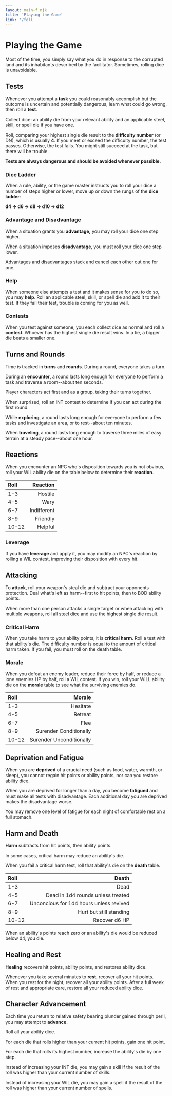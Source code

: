 ```yaml
---
layout: main-f.njk
title: 'Playing the Game'
link: '/fell'
---
```


# Playing the Game

Most of the time, you simply say what you do in response to the corrupted land and its inhabitants described by the facilitator. Sometimes, rolling dice is unavoidable.

## Tests

Whenever you attempt a **task** you could reasonably accomplish but the outcome is uncertain and potentially dangerous, learn what could go wrong, then roll a **test**.

Collect dice: an ability die from your relevant ability and an applicable steel, skill, or spell die if you have one.

Roll, comparing your highest single die result to the **difficulty number** (or DN), which is usually **4**. If you meet or exceed the difficulty number, the test passes. Otherwise, the test fails. You might still succeed at the task, but there will be trouble.

**Tests are always dangerous and should be avoided whenever possible.**

### Dice Ladder

When a rule, ability, or the game master instructs you to roll your dice a number of steps higher or lower, move up or down the rungs of the **dice ladder**:

**d4 -> d6 -> d8 -> d10 -> d12**

### Advantage and Disadvantage

When a situation grants you **advantage,** you may roll your dice one step higher.

When a situation imposes **disadvantage**, you must roll your dice one step lower.

Advantages and disadvantages stack and cancel each other out one for one.

### Help

When someone else attempts a test and it makes sense for you to do so, you may **help**. Roll an applicable steel, skill, or spell die and add it to their test. If they fail their test, trouble is coming for you as well.

### Contests

When you test against someone, you each collect dice as normal and roll a **contest**. Whoever has the highest single die result wins. In a tie, a bigger die beats a smaller one.

## Turns and Rounds

Time is tracked in **turns** and **rounds**. During a round, everyone takes a turn.

During an **encounter**, a round lasts long enough for everyone to perform a task and traverse a room--about ten seconds.

Player characters act first and as a group, taking their turns together.

When surprised, roll an INT contest to determine if you can act during the first round.

While **exploring**, a round lasts long enough for everyone to perform a few tasks and investigate an area, or to rest--about ten minutes.

When **traveling**, a round lasts long enough to traverse three miles of easy terrain at a steady pace--about one hour.

## Reactions

When you encounter an NPC who's disposition towards you is not obvious, roll your WIL ability die on the table below to determine their **reaction**.

Roll|Reaction
:--|--:
1-3|Hostile
4-5|Wary
6-7|Indifferent
8-9|Friendly
10-12|Helpful

### Leverage

If you have **leverage** and apply it, you may modify an NPC's reaction by rolling a WIL contest, improving their disposition with every hit.

## Attacking

To **attack**, roll your weapon's steal die and subtract your opponents protection. Deal what's left as harm--first to hit points, then to BOD ability points.

When more than one person attacks a single target or when attacking with multiple weapons, roll all steel dice and use the highest single die result.

### Critical Harm

When you take harm to your ability points, it is **critical harm**. Roll a test with that ability's die. The difficulty number is equal to the amount of critical harm taken. If you fail, you must roll on the death table.

### Morale

When you defeat an enemy leader, reduce their force by half, or reduce a lone enemies HP by half, roll a WIL contest. If you win, roll your WILL ability die on the **morale** table to see what the surviving enemies do.

Roll|Morale
:--|--:
1-3|Hesitate
4-5|Retreat
6-7|Flee
8-9|Surender Conditionally
10-12|Surender Unconditionally

## Deprivation and Fatigue

When you are **deprived** of a crucial need (such as food, water, warmth, or sleep), you cannot regain hit points or ability points, nor can you restore ability dice.

When you are deprived for longer than a day, you become **fatigued** and must make all tests with disadvantage. Each additional day you are deprived makes the disadvantage worse.

You may remove one level of fatigue for each night of comfortable rest on a full stomach.

## Harm and Death

**Harm** subtracts from hit points, then ability points.

In some cases, critical harm may reduce an ability's die.

When you fail a critical harm test, roll that ability's die on the **death** table.

Roll|Death
:--|--:
1-3|Dead
4-5|Dead in 1d4 rounds unless treated
6-7|Unconcious for 1d4 hours unless revived
8-9|Hurt but still standing
10-12|Recover d6 HP

When an ability's points reach zero or an ability's die would be reduced below d4, you die.

## Healing and Rest

**Healing** recovers hit points, ability points, and restores ability dice.

Whenever you take several minutes to **rest**, recover all your hit points. When you rest for the night, recover all your ability points. After a full week of rest and appropriate care, restore all your reduced ability dice.

## Character Advancement

Each time you return to relative safety bearing plunder gained through peril, you may attempt to **advance**.

Roll all your ability dice.

For each die that rolls higher than your current hit points, gain one hit point.

For each die that rolls its highest number, increase the ability's die by one step.

Instead of increasing your INT die, you may gain a skill if the result of the roll was higher than your current number of skills.

Instead of increasing your WIL die, you may gain a spell if the result of the roll was higher than your current number of spells.
